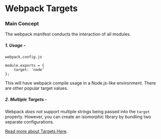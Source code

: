 # Webpack Targets

### Main Concept

The webpack manifest conducts the interaction of all modules.

##### 1. Usage -

`webpack.config.js`
```
module.exports = {
    target: 'node'
};
```
This will have webpack compile usage in a Node.js-like environment. There are other popular target values.

##### 2. Multiple Targets -

Webpack *does not* support multiple strings being passed into the `target` property. However, you can create an isomorphic library by bundling two separate configurations.

[Read more about Targets Here](https://webpack.js.org/concepts/targets/).
